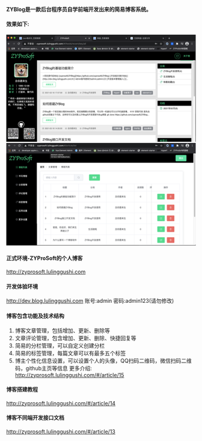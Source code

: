 #### ZYBlog是一款后台程序员自学前端开发出来的简易博客系统。

#### 效果如下:
![截图一](s0.png)
![截图二](s1.png)

#### 正式环境-ZYProSoft的个人博客
http://zyprosoft.lulinggushi.com

#### 开发体验环境
http://dev.blog.lulinggushi.com
账号:admin
密码:admin123(请勿修改)

#### 博客包含功能及技术结构
1. 博客文章管理，包括增加、更新、删除等
2. 文章评论管理，包含增加、更新、删除、快捷回复等
3. 简易的分栏管理，可以自定义创建分栏
4. 简易的标签管理，每篇文章可以有最多五个标签
5. 博主个性化信息设置，可以设置个人的头像，QQ扫码二维码，微信扫码二维码，github主页等信息
更多介绍: http://zyprosoft.lulinggushi.com/#/article/15

#### 博客搭建教程
http://zyprosoft.lulinggushi.com/#/article/14

#### 博客不同端开发接口文档
http://zyprosoft.lulinggushi.com/#/article/13

